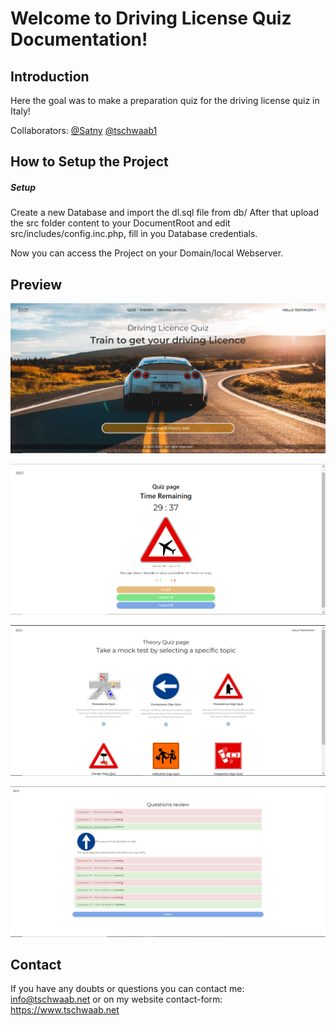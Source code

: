 # Welcome to Driving License Quiz Documentation!
## Introduction

Here the goal was to make a preparation quiz for the driving license quiz in Italy!

Collaborators:
[@Satny](https://github.com/Satny)
[@tschwaab1](https://github.com/tschwaab1)

## How to Setup the Project

##### Setup
Create a new Database and import the dl.sql file from db/
After that upload the src folder content to your DocumentRoot and edit src/includes/config.inc.php, fill in you Database credentials.

Now you can access the Project on your Domain/local Webserver.

## Preview

![](https://github.com/tschwaab1/dl-quiz/blob/master/preview/dl.PNG)

![](https://github.com/tschwaab1/dl-quiz/blob/master/preview/dl2.PNG)

![](https://github.com/tschwaab1/dl-quiz/blob/master/preview/dl3.PNG)

![](https://github.com/tschwaab1/dl-quiz/blob/master/preview/dl4.PNG)
## Contact

If you have any doubts or questions you can contact me: info@tschwaab.net or on my website contact-form: https://www.tschwaab.net
